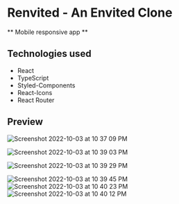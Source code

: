 # Renvited - An Envited Clone

** Mobile responsive app **

## Technologies used

- React
- TypeScript
- Styled-Components
- React-Icons
- React Router

## Preview

![Screenshot 2022-10-03 at 10 37 09 PM](https://user-images.githubusercontent.com/71542564/193568007-96b9a914-01eb-4887-9364-c1a30066c299.png)

![Screenshot 2022-10-03 at 10 39 03 PM](https://user-images.githubusercontent.com/71542564/193568294-5625a259-d232-43ff-b9fc-bbb97fdbfb0e.png)

![Screenshot 2022-10-03 at 10 39 29 PM](https://user-images.githubusercontent.com/71542564/193568351-320252f0-5dc9-4c92-8385-fe026b631a37.png)

![Screenshot 2022-10-03 at 10 39 45 PM](https://user-images.githubusercontent.com/71542564/193568395-b9ff96f4-e13e-496e-9cae-ca30cfd78377.png)
![Screenshot 2022-10-03 at 10 40 23 PM](https://user-images.githubusercontent.com/71542564/193568484-8fa5a187-cdc1-4720-8ef4-f0b906b6604c.png)
![Screenshot 2022-10-03 at 10 40 12 PM](https://user-images.githubusercontent.com/71542564/193568577-0501bc1d-de1a-4831-9cc7-3d3b26167c49.png)

